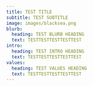 ```yaml
---
title: TEST TITLE
subtitle: TEST SUBTITLE
image: images/blacksea.png
blurb:
  heading: TEST BLURB HEADING
  text: TESTTESTTESTTESTTEST
intro:
  heading: TEST INTRO HEADING
  text: TESTTESTTESTTESTTEST
values:
  heading: TEST VALUES HEADING
  text: TESTTESTTESTTESTTEST
---
```

